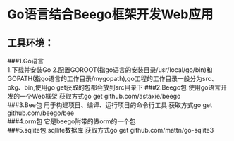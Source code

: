 Go语言结合Beego框架开发Web应用
====
工具环境：
---
###1.Go语言<br>
1.下载并安装Go
2.配置GOROOT(指go语言的安装目录/usr/local/go/bin)和GOPATH(指go语言的工作目录/mygopath),go工程的工作目录一般分为src、pkg、bin,使用go get获取的包都会放到src目录下
###2.Beego包
使用go语言开发的一个Web框架 获取方式go get github.com/astaxie/beego<br> 
###3.Bee包
用于构建项目、编译、运行项目的命令行工具 获取方式go get github.com/beego/bee<br>
###4.orm包
它是beego附带的做orm的一个包<br>
###5.sqlite包
sqllite数据库 获取方式go get github.com/mattn/go-sqlite3
